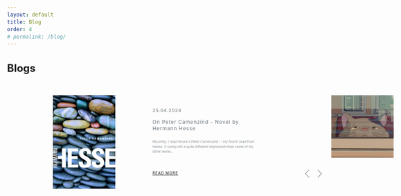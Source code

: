 ```yaml
---
layout: default
title: Blog
order: 4
# permalink: /blog/
---
```


<style>

body {
	overflow-x: hidden;
	-webkit-font-smoothing: antialiased;
	margin: 0;
}

.flex {
	display: -webkit-flex;
	display: flex;
	-webkit-flex-direction: row;
	flex-direction: row;
	-webkit-justify-content: flex-start;
	justify-content: flex-start;
}

.slider-wrapper div {
	position: relative;
}

.slider-wrapper {
	margin-top: 5vw;
	margin-left: 11vw;
}

.slide-image {
	height: 24vw;
}

.slide-image img {
	width: 24vw;
	cursor: pointer;
}

.slide-content {
	width: 40vw;
	color: #6c757d;
	padding: 3vw 18vw 3vw 9vw;
}

.slide-date {
	color: #6c757d;
	font-size: 1.1vw;
	font-weight: 400;
	letter-spacing: 0.1vw;
	padding-bottom: 1.4vw;
}

.slide-title {
	font-size: 1.2vw;
	font-weight: 400;
	letter-spacing: 0.1vw;
	line-height: 1.55vw;
	padding-bottom: 1.8vw;
}

.slide-text {
	font-size: 0.80vw;
	line-height: 1.2vw;
	opacity: 0.8;
	padding-bottom: 4vw;
}

.slide-more {
	font-weight: 400;
	letter-spacing: 0.1vw;
	float: left;
	font-size: 0.9vw;
}

.slide-bullet {
	width: 0.5vw;
	height: 0.5vw;
	background-color: #6c757d;
	border-radius: 200%;
	position: relative;
	margin-left: 1.2vw;
}

.slide-nav {
	margin-left: 64vw;
	margin-top: -5.5vw;
}

div.overlay-blue {
	width: 100%;
	height: 100%;
	position: absolute;
	top: 0;
	transition: 0.5s ease all;
}

/* div.overlay-blue:hover {
	background-color: rgba(206, 212, 218, 0.5); 
} */

.arrows {
	width: 3.5vw;
	margin-top: -5.8vw;
	margin-left: 72vw;
	position: relative;
}

.arrow {
	display: inline-block;
	position: absolute;
	width: 1.2vw;
	height: 1.2vw;
	background: transparent;
	text-indent: -9999px;
	border-top: 0.15vw solid #6c757d;
	border-left: 0.15vw solid #6c757d;
	transition: all .1s ease-in-out;
	text-decoration: none;
	color: transparent;
}

.arrow:hover {
	border-color: #0A8ACB;
	border-width: 0.25vw;
}

.arrow:before {
	display: block;
	height: 200%;
	width: 200%;
	margin-left: -50%;
	margin-top: -50%;
	content: "";
	transform: rotate(45deg);
}

.arrow.prev {
	transform: rotate(-45deg);
	left: 0;
}

.arrow.next {
	transform: rotate(135deg);
	right: 0;
}
</style>

<script src="/JS/slider.js"></script>

<h2 class="post-list-heading" style="font-size: 24px !important">Blogs</h2>

<div class="slider">
<div class="slider-wrapper flex">
	<div class="slide flex">
		<div class="slide-image slider-link prev"><img src="/blogs/img/Peter Camenzind.jpg" alt="Book Cover"><div class="overlay"></div></div>
		<div class="slide-content">
			<div class="slide-date">25.04.2024</div>
			<div class="slide-title">On Peter Camenzind - Novel by Hermann Hesse</div>
			<div class="slide-text">Recently, I read Hesse's Peter Camenzind -- my fourth read from Hesse. It surely left a quite different impression than some of his other works.. </div>
			<div class="slide-more"><a
            href="/blogs/Peter_Camenzind.html"
          >READ MORE</a></div>
		</div>	
	</div>
	<div class="slide flex">
		<div class="slide-image slider-link next"><img src="/blogs/img/Cat.jpg" alt="Studio Ghibli"><div class="overlay"></div></div>
		<div class="slide-content">
			<div class="slide-date">To be uploaded</div>
			<div class="slide-title">Cat's Universe</div>
			<div class="slide-text"> </div>
			<div class="slide-more"><a
            href="/blogs/Cats_Universe.html"
          >READ MORE</a></div>
		</div>	
	</div>	
	<!-- <div class="slide flex">
		<div class="slide-image slider-link next"><img src="https://goranvrban.com/codepen/img5.jpg"><div class="overlay"></div></div>
		<div class="slide-content">
			<div class="slide-date">30.09.2017.</div>
			<div class="slide-title">LOREM IPSUM DOLOR SITE MATE, AD EST ABHORREANT</div>
			<div class="slide-text">Lorem ipsum dolor sit amet, ad est abhorreant efficiantur, vero oporteat apeirian in vel. Et appareat electram appellantur est. Ei nec duis invenire. Cu mel ipsum laoreet, per rebum omittam ex. </div>
			<div class="slide-more">READ MORE</div>
		</div>	
	</div>
		<div class="slide flex">
		<div class="slide-image slider-link next"><img src="https://goranvrban.com/codepen/img6.jpg"><div class="overlay"></div></div>
		<div class="slide-content">
			<div class="slide-date">30.10.2017.</div>
			<div class="slide-title">LOREM IPSUM DOLOR SITE MATE, AD EST ABHORREANT</div>
			<div class="slide-text">Lorem ipsum dolor sit amet, ad est abhorreant efficiantur, vero oporteat apeirian in vel. Et appareat electram appellantur est. Ei nec duis invenire. Cu mel ipsum laoreet, per rebum omittam ex. </div>
			<div class="slide-more">READ MORE</div>
		</div>	
	</div> -->
</div>
<div class="arrows">
<a href="#" title="Previous" class="arrow slider-link prev"></a>
<a href="#" title="Next" class="arrow slider-link next"></a>
</div>
</div>



<!-- 
<div class="post-list">
  <h2 class="post-list-heading" style="font-size: 24px !important">Blogs</h2>
  <ul class="post-list">
    <li>
      <span class="post-meta">2024-04-25</span>
      <h3>
        <div class="effect-seven">
          <a
            href="/blogs/Peter_Camenzind.html"
            style="font-size: 18px !important"
          >On Peter Camenzind - Novel by Hermann Hesse</a>
        </div>
      </h3>
    </li>
        <li>
      <span class="post-meta">2024-05-07</span>
      <h3>
        <div class="effect-seven">
          <a
            href="//blogs/Cats_Universe.html"
            style="font-size: 18px !important"
          >Cat's Universe</a>
        </div>
      </h3>
    </li>
  </ul>
</div> -->